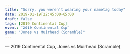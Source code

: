 ```yaml
---
title: "Sorry, you weren’t wearing your nametag today"
date: 2019-01-19T22:45:00-05:00
draft: false
tags: [2019 Continental Cup]
event: "2019 Continental Cup"
game: "Jones vs Muirhead (Scramble)"
---
```

— 2019 Continental Cup, Jones vs Muirhead (Scramble)
<!--more--> 